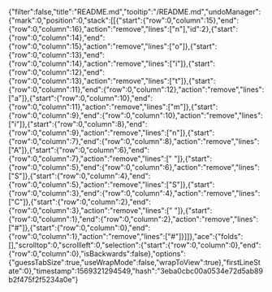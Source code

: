 {"filter":false,"title":"README.md","tooltip":"/README.md","undoManager":{"mark":0,"position":0,"stack":[[{"start":{"row":0,"column":15},"end":{"row":0,"column":16},"action":"remove","lines":["n"],"id":2},{"start":{"row":0,"column":14},"end":{"row":0,"column":15},"action":"remove","lines":["o"]},{"start":{"row":0,"column":13},"end":{"row":0,"column":14},"action":"remove","lines":["i"]},{"start":{"row":0,"column":12},"end":{"row":0,"column":13},"action":"remove","lines":["t"]},{"start":{"row":0,"column":11},"end":{"row":0,"column":12},"action":"remove","lines":["a"]},{"start":{"row":0,"column":10},"end":{"row":0,"column":11},"action":"remove","lines":["m"]},{"start":{"row":0,"column":9},"end":{"row":0,"column":10},"action":"remove","lines":["i"]},{"start":{"row":0,"column":8},"end":{"row":0,"column":9},"action":"remove","lines":["n"]},{"start":{"row":0,"column":7},"end":{"row":0,"column":8},"action":"remove","lines":["A"]},{"start":{"row":0,"column":6},"end":{"row":0,"column":7},"action":"remove","lines":[" "]},{"start":{"row":0,"column":5},"end":{"row":0,"column":6},"action":"remove","lines":["S"]},{"start":{"row":0,"column":4},"end":{"row":0,"column":5},"action":"remove","lines":["S"]},{"start":{"row":0,"column":3},"end":{"row":0,"column":4},"action":"remove","lines":["C"]},{"start":{"row":0,"column":2},"end":{"row":0,"column":3},"action":"remove","lines":[" "]},{"start":{"row":0,"column":1},"end":{"row":0,"column":2},"action":"remove","lines":["#"]},{"start":{"row":0,"column":0},"end":{"row":0,"column":1},"action":"remove","lines":["#"]}]]},"ace":{"folds":[],"scrolltop":0,"scrollleft":0,"selection":{"start":{"row":0,"column":0},"end":{"row":0,"column":0},"isBackwards":false},"options":{"guessTabSize":true,"useWrapMode":false,"wrapToView":true},"firstLineState":0},"timestamp":1569321294549,"hash":"3eba0cbc00a0534e72d5ab89b2f475f2f5234a0e"}